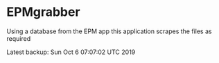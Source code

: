 # EPMgrabber
Using a database from the EPM app this application scrapes the files as required


Latest backup: Sun Oct 6 07:07:02 UTC 2019
